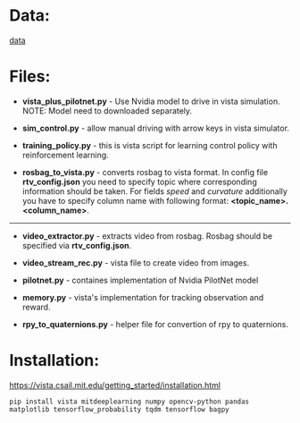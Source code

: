 # Data:


[data](https://www.dropbox.com/s/62pao4mipyzk3xu/vista_traces.zip?dl=1)

# Files:

* **vista_plus_pilotnet.py** - Use Nvidia model to drive in vista simulation. NOTE: Model need to downloaded separately.

* **sim_control.py** - allow manual driving with arrow keys in vista simulator.

* **training_policy.py** - this is vista script for learning control policy with reinforcement learning.

* **rosbag_to_vista.py** - converts rosbag to vista format. In config file **rtv_config.json** you need to specify topic where corresponding information should be taken. For fields *speed* and *curvature* additionally you have to specify column name with following format: **<topic_name>.<column_name>**.

------------

* **video_extractor.py** - extracts video from rosbag. Rosbag should be specified via **rtv_config.json**.

* **video_stream_rec.py** - vista file to create video from images.

* **pilotnet.py** - containes implementation of Nvidia PilotNet model

* **memory.py** - vista's implementation for tracking observation and reward.

* **rpy_to_quaternions.py** - helper file for convertion of rpy to quaternions.

# Installation:

https://vista.csail.mit.edu/getting_started/installation.html

```
pip install vista mitdeeplearning numpy opencv-python pandas matplotlib tensorflow_probability tqdm tensorflow bagpy
```

